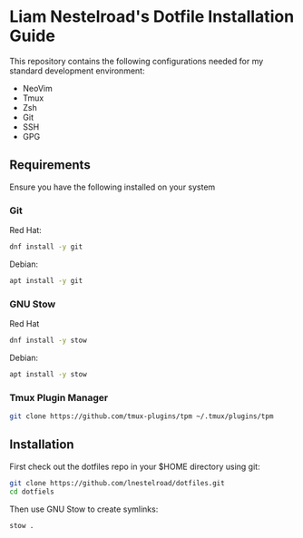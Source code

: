 # Liam Nestelroad's Dotfile Installation Guide

This repository contains the following configurations needed for my standard development environment:

+ NeoVim
+ Tmux
+ Zsh
+ Git
+ SSH
+ GPG

## Requirements

Ensure you have the following installed on your system

### Git

Red Hat:
```bash
dnf install -y git 
```

Debian:
```bash
apt install -y git 
```

### GNU Stow

Red Hat
```bash
dnf install -y stow
```

Debian:
```bash
apt install -y stow
```

### Tmux Plugin Manager

```bash
git clone https://github.com/tmux-plugins/tpm ~/.tmux/plugins/tpm
```

## Installation

First check out the dotfiles repo in your $HOME directory using git:

```bash
git clone https://github.com/lnestelroad/dotfiles.git
cd dotfiels
```

Then use GNU Stow to create symlinks:

```bash
stow .
```
